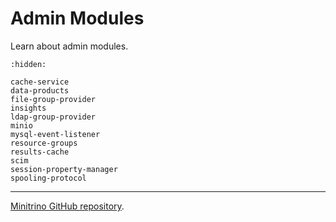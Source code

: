 # Admin Modules

Learn about admin modules.

```{toctree}
:hidden:

cache-service
data-products
file-group-provider
insights
ldap-group-provider
minio
mysql-event-listener
resource-groups
results-cache
scim
session-property-manager
spooling-protocol
```

---

[Minitrino GitHub repository](https://github.com/jefflester/minitrino).
